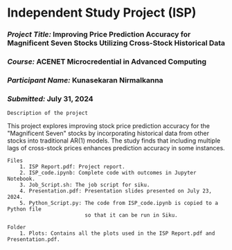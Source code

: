 # Independent Study Project (ISP)

### *Project Title:* Improving Price Prediction Accuracy for Magnificent Seven Stocks Utilizing Cross-Stock Historical Data
### *Course:* ACENET Microcredential in Advanced Computing
### *Participant Name:* Kunasekaran Nirmalkanna
### *Submitted:* July 31, 2024


    Description of the project

This project explores improving stock price prediction accuracy for the "Magnificent Seven" stocks by incorporating historical data from other stocks into traditional AR(1) models. The study finds that including multiple lags of cross-stock prices enhances prediction accuracy in some instances.

    Files
        1. ISP Report.pdf: Project report.
        2. ISP_code.ipynb: Complete code with outcomes in Jupyter Notebook.
        3. Job_Script.sh: The job script for siku. 
        4. Presentation.pdf: Presentation slides presented on July 23, 2024.
        5. Python_Script.py: The code from ISP_code.ipynb is copied to a Python file 
                             so that it can be run in Siku. 

    Folder
        1. Plots: Contains all the plots used in the ISP Report.pdf and Presentation.pdf.
        


